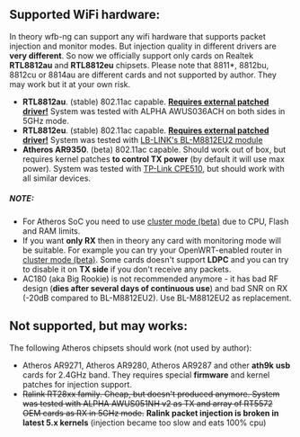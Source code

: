 Supported WiFi hardware:
------------------------
In theory wfb-ng can support any wifi hardware that supports packet injection and monitor modes.
But injection quality in different drivers are **very different**. So now we officially support only cards on Realtek **RTL8812au** and **RTL8812eu** chipsets.
Please note that 8811*, 8812bu, 8812cu or 8814au are different cards and not supported by author. They may work but it at your own risk.

 - **RTL8812au**. (stable) 802.11ac capable. [**Requires external patched driver!**](https://github.com/svpcom/rtl8812au)  System was tested with ALPHA AWUS036ACH on both sides in 5GHz mode.
 - **RTL8812eu**. (stable) 802.11ac capable. [**Requires external patched driver!**](https://github.com/svpcom/rtl8812eu) System was tested with [LB-LINK's BL-M8812EU2 module](https://www.lb-link.com/product_36_183.html)
 - **Atheros AR9350**. (beta) 802.11ac capable. Should work out of box, but requires kernel patches **to control TX power** (by default it will use max power). System was tested with [TP-Link CPE510](https://openwrt.org/toh/tp-link/cpe510), but should work with all similar devices.

##### NOTE:
- For Atheros SoC you need to use [cluster mode (beta)](../Distributed-operation) due to CPU, Flash and RAM limits.
- If you want **only RX** then in theory any card with monitoring mode will be suitable. For example you can try your OpenWRT-enabled router in [cluster mode (beta)](../Distributed-operation). Some cards doesn't support **LDPC** and you can try to disable it on **TX side** if you don't receive any packets.
- AC180 (aka Big Rookie) is not recommended anymore - it has bad RF design (**dies after several days of continuous use**) and bad SNR on RX (-20dB compared to BL-M8812EU2). Use BL-M8812EU2 as replacement.

Not supported, but **may** works:
---------------------------------
The following Atheros chipsets should work (not used by author):

 -  Atheros AR9271, Atheros AR9280, Atheros AR9287 and other **ath9k** **usb** cards for 2.4GHz band. They requires special **firmware** and kernel patches for injection support.
 -  ~~Ralink RT28xx family. Cheap, but doesn't produced anymore. System was tested with ALPHA AWUS051NH v2 as TX and array of RT5572 OEM cards as RX in 5GHz mode.~~  **Ralink packet injection is broken in latest 5.x kernels** (injection became too slow and eats 100% cpu)